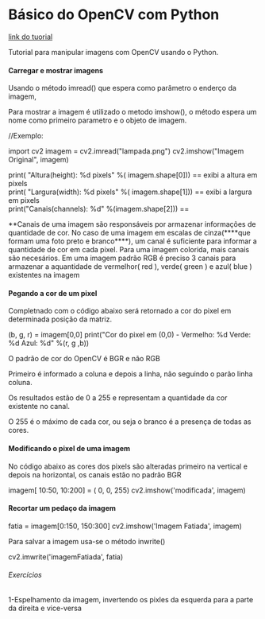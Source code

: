 <h1>Básico do OpenCV com Python</h1>
<a href="http://www.galirows.com.br/meublog/blog/basico-opencv-python-mostrar-imagem/">link do tuorial</a>
<p>Tutorial para manipular imagens com OpenCV usando o Python. </p>

<h4>Carregar e mostrar imagens</h4>
<p>Usando o método imread() que espera como parâmetro o enderço da imagem, </p>
<p>Para mostrar a imagem é utilizado o metodo imshow(), o método espera um nome como primeiro parametro e o objeto de imagem.</p>

//Exemplo:

import cv2
imagem = cv2.imread("lampada.png")
cv2.imshow("Imagem Original", imagem)

print( "Altura(height): %d pixels" %( imagem.shape[0])) == exibi a altura em pixels<br>
print( "Largura(width): %d pixels" %( imagem.shape[1])) == exibi a largura em pixels<br>
print("Canais(channels): %d" %(imagem.shape[2])) == <br>

<p>**Canais de uma imagem são responsáveis por armazenar informações de quantidade de cor. No caso de uma imagem
em escalas de cinza(****que formam uma foto preto e branco****), um canal é suficiente para informar a quantidade de cor em cada pixel. Para uma imagem colorida, mais canais são necesários. Em uma imagem padrão RGB é preciso 3 canais para armazenar a aquantidade de vermelhor( red ), verde( green ) e azul( blue ) existentes na imagem</p>
 
 <h4>Pegando a cor de um pixel</h4>
<p>Completnado com o código abaixo será retornado a cor do pixel em determinada posição da matriz.</p>
(b, g, r) = imagem[0,0]
print("Cor do pixel em (0,0) - Vermelho: %d Verde: %d Azul: %d" %(r, g ,b))
<p>O padrão de cor do OpenCV é BGR e não RGB</p>
<p>Primeiro é informado a coluna e depois a linha, não seguindo o parão linha coluna.</p>
<p>Os resultados estão de 0 a 255 e representam a quantidade da cor existente no canal.</p>
<p>O 255 é o máximo de cada cor, ou seja o branco é a presença de todas as cores.</p>

<h4>Modificando o pixel de uma imagem</h4>
<p>No código abaixo as cores dos pixels são alteradas primeiro na vertical e depois na horizontal, os canais estão no padrão BGR</p>

imagem[ 10:50, 10:200] = ( 0, 0, 255)
cv2.imshow('modificada', imagem)
<h4>Recortar um pedaço da imagem</h4>

fatia = imagem[0:150, 150:300]
cv2.imshow('Imagem Fatiada', imagem)

<p>Para salvar a imagem usa-se o método inwrite()</p>

cv2.imwrite('imagemFatiada', fatia)

<h6>Exercícios</h6>
<p>1-Espelhamento da imagem, invertendo os pixles da esquerda para a parte da direita e vice-versa</p>




